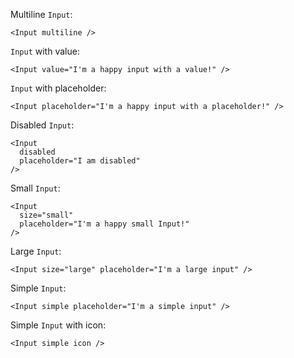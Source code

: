 Multiline `Input`:
```
<Input multiline />
```

`Input` with value:
```
<Input value="I'm a happy input with a value!" />
```

`Input` with placeholder:
```
<Input placeholder="I'm a happy input with a placeholder!" />
```

Disabled `Input`:
```
<Input
  disabled
  placeholder="I am disabled"
/>
```

Small `Input`:
```
<Input
  size="small"
  placeholder="I'm a happy small Input!"
/>
```

Large `Input`:
```
<Input size="large" placeholder="I'm a large input" />
```

Simple `Input`:
```
<Input simple placeholder="I'm a simple input" />
```

Simple `Input` with icon:
```
<Input simple icon />
```
